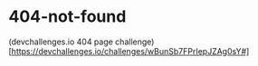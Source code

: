 # 404-not-found
(devchallenges.io 404 page challenge)[https://devchallenges.io/challenges/wBunSb7FPrIepJZAg0sY#]
